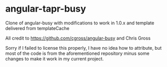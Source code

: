 angular-tapr-busy
=================

Clone of angular-busy with modifications to work in 1.0.x and template delivered from templateCache

All credit to https://github.com/cgross/angular-busy and Chris Gross

Sorry if I failed to license this properly, I have no idea how to attribute, but most of the code is from the aforementioned repository minus some changes to make it work in my current project.
